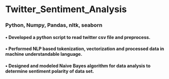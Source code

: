 # Twitter_Sentiment_Analysis

### Python, Numpy, Pandas, nltk, seaborn
#### • Developed a python script to read twitter csv file and preprocess.
#### • Performed NLP based tokenization, vectorization and processed data in machine understandable language.
#### • Designed and modeled Naive Bayes algorithm for data analysis to determine sentiment polarity of data set.
